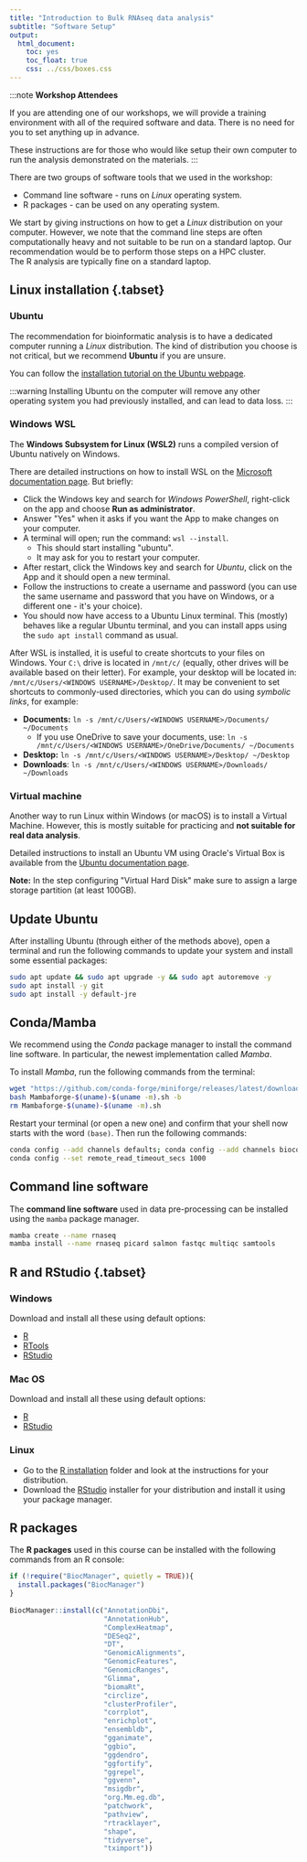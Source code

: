 ```yaml
---
title: "Introduction to Bulk RNAseq data analysis"
subtitle: "Software Setup"
output:
  html_document:
    toc: yes
    toc_float: true
    css: ../css/boxes.css
---
```


:::note
**Workshop Attendees**

If you are attending one of our workshops, we will provide a training environment with all of the required software and data. 
There is no need for you to set anything up in advance. 
 
These instructions are for those who would like setup their own computer to run the analysis demonstrated on the materials.
:::

There are two groups of software tools that we used in the workshop: 

- Command line software - runs on _Linux_ operating system.
- R packages - can be used on any operating system. 

We start by giving instructions on how to get a _Linux_ distribution on your computer. 
However, we note that the command line steps are often computationally heavy and not suitable to be run on a standard laptop. 
Our recommendation would be to perform those steps on a HPC cluster.  
The R analysis are typically fine on a standard laptop. 


## Linux installation {.tabset}

### Ubuntu

The recommendation for bioinformatic analysis is to have a dedicated computer running a _Linux_ distribution. 
The kind of distribution you choose is not critical, but we recommend **Ubuntu** if you are unsure.

You can follow the [installation tutorial on the Ubuntu webpage](https://ubuntu.com/tutorials/install-ubuntu-desktop#1-overview). 

:::warning
Installing Ubuntu on the computer will remove any other operating system you had previously installed, and can lead to data loss. 
:::

### Windows WSL

The **Windows Subsystem for Linux (WSL2)** runs a compiled version of Ubuntu natively on Windows. 

There are detailed instructions on how to install WSL on the [Microsoft documentation page](https://learn.microsoft.com/en-us/windows/wsl/install). 
But briefly:

- Click the Windows key and search for  _Windows PowerShell_, right-click on the app and choose **Run as administrator**. 
- Answer "Yes" when it asks if you want the App to make changes on your computer. 
- A terminal will open; run the command: `wsl --install`. 
  - This should start installing "ubuntu". 
  - It may ask for you to restart your computer. 
- After restart, click the Windows key and search for _Ubuntu_, click on the App and it should open a new terminal. 
- Follow the instructions to create a username and password (you can use the same username and password that you have on Windows, or a different one - it's your choice). 
- You should now have access to a Ubuntu Linux terminal. 
  This (mostly) behaves like a regular Ubuntu terminal, and you can install apps using the `sudo apt install` command as usual. 

After WSL is installed, it is useful to create shortcuts to your files on Windows. 
Your `C:\` drive is located in `/mnt/c/` (equally, other drives will be available based on their letter). 
For example, your desktop will be located in: `/mnt/c/Users/<WINDOWS USERNAME>/Desktop/`. 
It may be convenient to set shortcuts to commonly-used directories, which you can do using _symbolic links_, for example: 

- **Documents:** `ln -s /mnt/c/Users/<WINDOWS USERNAME>/Documents/ ~/Documents`
  - If you use OneDrive to save your documents, use: `ln -s /mnt/c/Users/<WINDOWS USERNAME>/OneDrive/Documents/ ~/Documents`
- **Desktop:** `ln -s /mnt/c/Users/<WINDOWS USERNAME>/Desktop/ ~/Desktop`
- **Downloads**: `ln -s /mnt/c/Users/<WINDOWS USERNAME>/Downloads/ ~/Downloads`

### Virtual machine

Another way to run Linux within Windows (or macOS) is to install a Virtual Machine.
However, this is mostly suitable for practicing and **not suitable for real data analysis**.

Detailed instructions to install an Ubuntu VM using Oracle's Virtual Box is available from the [Ubuntu documentation page](https://ubuntu.com/tutorials/how-to-run-ubuntu-desktop-on-a-virtual-machine-using-virtualbox#1-overview).

**Note:** In the step configuring "Virtual Hard Disk" make sure to assign a large storage partition (at least 100GB).


## Update Ubuntu

After installing Ubuntu (through either of the methods above), open a terminal and run the following commands to update your system and install some essential packages: 

```bash
sudo apt update && sudo apt upgrade -y && sudo apt autoremove -y
sudo apt install -y git
sudo apt install -y default-jre
```


## Conda/Mamba

We recommend using the _Conda_ package manager to install the command line software. 
In particular, the newest implementation called _Mamba_. 

To install _Mamba_, run the following commands from the terminal: 

```bash
wget "https://github.com/conda-forge/miniforge/releases/latest/download/Mambaforge-$(uname)-$(uname -m).sh"
bash Mambaforge-$(uname)-$(uname -m).sh -b
rm Mambaforge-$(uname)-$(uname -m).sh
```

Restart your terminal (or open a new one) and confirm that your shell now starts with the word `(base)`.
Then run the following commands: 

```bash
conda config --add channels defaults; conda config --add channels bioconda; conda config --add channels conda-forge
conda config --set remote_read_timeout_secs 1000
```


## Command line software

The **command line software** used in data pre-processing can be installed using the `mamba` package manager. 

```bash
mamba create --name rnaseq
mamba install --name rnaseq picard salmon fastqc multiqc samtools
```


## R and RStudio {.tabset}

### Windows

Download and install all these using default options:

- [R](https://cran.r-project.org/bin/windows/base/release.html)
- [RTools](https://cran.r-project.org/bin/windows/Rtools/)
- [RStudio](https://www.rstudio.com/products/rstudio/download/#download)

### Mac OS

Download and install all these using default options:

- [R](https://cran.r-project.org/bin/macosx/)
- [RStudio](https://www.rstudio.com/products/rstudio/download/#download)

### Linux

- Go to the [R installation](https://cran.r-project.org/bin/linux/) folder and look at the instructions for your distribution.
- Download the [RStudio](https://www.rstudio.com/products/rstudio/download/#download) installer for your distribution and install it using your package manager.


## R packages

The **R packages** used in this course can be installed with the following commands from an R console:

```r
if (!require("BiocManager", quietly = TRUE)){
  install.packages("BiocManager")
}
    
BiocManager::install(c("AnnotationDbi", 
                       "AnnotationHub", 
                       "ComplexHeatmap", 
                       "DESeq2", 
                       "DT", 
                       "GenomicAlignments", 
                       "GenomicFeatures", 
                       "GenomicRanges", 
                       "Glimma", 
                       "biomaRt", 
                       "circlize", 
                       "clusterProfiler",
                       "corrplot", 
                       "enrichplot", 
                       "ensembldb", 
                       "gganimate", 
                       "ggbio", 
                       "ggdendro", 
                       "ggfortify", 
                       "ggrepel", 
                       "ggvenn", 
                       "msigdbr", 
                       "org.Mm.eg.db", 
                       "patchwork", 
                       "pathview", 
                       "rtracklayer", 
                       "shape", 
                       "tidyverse", 
                       "tximport"))
```
